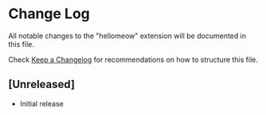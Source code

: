 # Change Log

All notable changes to the "hellomeow" extension will be documented in this file.

Check [Keep a Changelog](http://keepachangelog.com/) for recommendations on how to structure this file.

## [Unreleased]

- Initial release